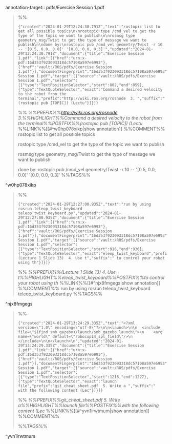 annotation-target:: pdfs/Exercise Session 1.pdf





>%%
>```annotation-json
>{"created":"2024-01-29T12:24:30.791Z","text":"rostopic list to get all possible topics\n\nrostopic type /cmd_vel to get the type of the topic we want to publish\n\nrosmsg type geometry_msg/Twist to get the type of message we want to publish\n\ndone by:\nrostopic pub /cmd_vel geometry/Twist -r 10 -- '[0.5, 0.0, 0.0]' '[0.0, 0.0, 0.3]'","updated":"2024-01-29T12:24:30.791Z","document":{"title":"Exercise Session 1.pdf","link":[{"href":"urn:x-pdf:16d353f923093318dc57108a597e6993"},{"href":"vault:/ROS/pdfs/Exercise Session 1.pdf"}],"documentFingerprint":"16d353f923093318dc57108a597e6993"},"uri":"vault:/ROS/pdfs/Exercise Session 1.pdf","target":[{"source":"vault:/ROS/pdfs/Exercise Session 1.pdf","selector":[{"type":"TextPositionSelector","start":802,"end":859},{"type":"TextQuoteSelector","exact":"Command a desired velocity to the robot from the terminal","prefix":"http://wiki.ros.org/rosnode  3. ","suffix":" (​rostopic pub [TOPIC]​) (Lectu"}]}]}
>```
>%%
>*%%PREFIX%%http://wiki.ros.org/rosnode  3.%%HIGHLIGHT%%Command a desired velocity to the robot from the terminal%%POSTFIX%%(​rostopic pub [TOPIC]​) (Lectu*
>%%LINK%%[[#^w0hp078xikp|show annotation]]
>%%COMMENT%%
>rostopic list to get all possible topics
>
>rostopic type /cmd_vel to get the type of the topic we want to publish
>
>rosmsg type geometry_msg/Twist to get the type of message we want to publish
>
>done by:
>rostopic pub /cmd_vel geometry/Twist -r 10 -- '[0.5, 0.0, 0.0]' '[0.0, 0.0, 0.3]'
>%%TAGS%%
>
^w0hp078xikp


>%%
>```annotation-json
>{"created":"2024-01-29T12:27:00.935Z","text":"run by using rosrun teleop_twist_keyboard teleop_twist_keyboard.py","updated":"2024-01-29T12:27:00.935Z","document":{"title":"Exercise Session 1.pdf","link":[{"href":"urn:x-pdf:16d353f923093318dc57108a597e6993"},{"href":"vault:/ROS/pdfs/Exercise Session 1.pdf"}],"documentFingerprint":"16d353f923093318dc57108a597e6993"},"uri":"vault:/ROS/pdfs/Exercise Session 1.pdf","target":[{"source":"vault:/ROS/pdfs/Exercise Session 1.pdf","selector":[{"type":"TextPositionSelector","start":916,"end":936},{"type":"TextQuoteSelector","exact":"eleop_twist_keyboard","prefix":" (Lecture 1 Slide 13)  4. Use ​t","suffix":" ​to control your robot using th"}]}]}
>```
>%%
>*%%PREFIX%%(Lecture 1 Slide 13)  4. Use ​t%%HIGHLIGHT%%eleop_twist_keyboard%%POSTFIX%%​to control your robot using th*
>%%LINK%%[[#^njx8fmgegs|show annotation]]
>%%COMMENT%%
>run by using rosrun teleop_twist_keyboard teleop_twist_keyboard.py
>%%TAGS%%
>
^njx8fmgegs


>%%
>```annotation-json
>{"created":"2024-01-29T13:24:29.335Z","text":"<?xml version=\"1.0\" encoding=\"utf-8\"?>\n\n<launch>\n\n  <include file=\"$(find smb_gazebo)/launch/smb_gazebo.launch\">\n    <arg name=\"world\" default=\"robocup14_spl_field\"/>\n  </include>\n\n</launch>\n","updated":"2024-01-29T13:24:29.335Z","document":{"title":"Exercise Session 1.pdf","link":[{"href":"urn:x-pdf:16d353f923093318dc57108a597e6993"},{"href":"vault:/ROS/pdfs/Exercise Session 1.pdf"}],"documentFingerprint":"16d353f923093318dc57108a597e6993"},"uri":"vault:/ROS/pdfs/Exercise Session 1.pdf","target":[{"source":"vault:/ROS/pdfs/Exercise Session 1.pdf","selector":[{"type":"TextPositionSelector","start":1216,"end":1227},{"type":"TextQuoteSelector","exact":"launch file","prefix":"git_cheat_sheet.pdf  5. Write a ","suffix":" with the following content (Lec"}]}]}
>```
>%%
>*%%PREFIX%%git_cheat_sheet.pdf  5. Write a%%HIGHLIGHT%%launch file%%POSTFIX%%with the following content (Lec*
>%%LINK%%[[#^yvn1irwtmum|show annotation]]
>%%COMMENT%%
><?xml version="1.0" encoding="utf-8"?>
>
><launch>
>
>  <include file="$(find smb_gazebo)/launch/smb_gazebo.launch">
>    <arg name="world" default="robocup14_spl_field"/>
>  </include>
>
></launch>
>
>%%TAGS%%
>
^yvn1irwtmum
